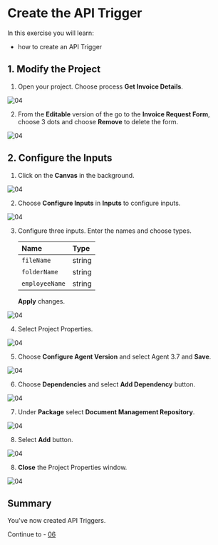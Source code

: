 # Create the API Trigger

In this exercise you will learn:
- how to create an API Trigger

## 1. Modify the Project

1. Open your project. Choose process **Get Invoice Details**.

 ![04](./images//005.png)

2. From the **Editable** version of the go to the **Invoice Request Form**, choose 3 dots and choose **Remove** to delete the form.

 ![04](./images//006.png)

## 2. Configure the Inputs

1. Click on the **Canvas** in the background.

 ![04](./images/007a.png)

2. Choose **Configure Inputs** in **Inputs** to configure inputs.

 ![04](./images/008a.png)

3. Configure three inputs. Enter the names and choose types.

    |  **Name**    | **Type**
    |  :------------- | :-------------
    |  `fileName`       | string
    |  `folderName`     | string
    |  `employeeName`   | string

    **Apply** changes.

 ![04](./images/009a.png)

4. Select Project Properties.

 ![04](./images/011a.png)

5. Choose **Configure Agent Version** and select Agent 3.7 and **Save**.

 ![04](./images/012a.png)

6. Choose **Dependencies** and select **Add Dependency** button.

 ![04](./images/013.png)

7. Under **Package** select **Document Management Repository**.

 ![04](./images/014.png)

8. Select **Add** button.

 ![04](./images/015a.png)

8. **Close** the Project Properties window.

 ![04](./images/015b.png)

## Summary

You've now created API Triggers.

Continue to - [06](../ex3/run-release-deploy.md)
